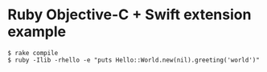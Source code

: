 # Ruby Objective-C + Swift extension example

```
$ rake compile
$ ruby -Ilib -rhello -e "puts Hello::World.new(nil).greeting('world')"
```
